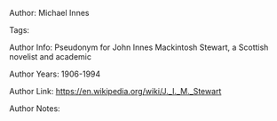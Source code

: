 Author: Michael Innes

Tags:

Author Info:  Pseudonym for John Innes Mackintosh Stewart, a Scottish novelist and academic

Author Years: 1906-1994

Author Link:  https://en.wikipedia.org/wiki/J._I._M._Stewart

Author Notes:


